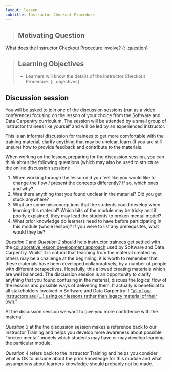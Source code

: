 ```yaml
---
layout: lesson
subtitle: Instructor Checkout Procedure
---
```

> ## Motivating Question
What does the Instructor Checkout Procedure involve?
{: .question}

> ## Learning Objectives
>
> *   Learners will know the details of the Instructor Checkout Procedure.
{: .objectives}

## Discussion session
You will be asked to join one of the discussion sessions (run as a video conference) focusing on the lesson of your choice from the Software and Data Carpentry curriculum. The session will be attended by a small group of instructor trainees like yourself and will be led by an experienced instructor. 

This is an informal discussion for trainees to get more comfortable with the training material, clarify anything that may be unclear, learn (if you are still unsure) how to provide feedback and contribute to the materials.

When working on the lesson, preparing for the discussion session, you can think about the following questions (which may also be used to structure the online discussion session):

1. When working through the lesson did you feel like you would like to change the flow / present the concepts differently? If so, which ones and why?
2. Was there anything that you found unclear in the material? Did you get stuck anywhere?
3. What are some misconceptions that the students could develop when learning this material? Which bits of the module may be tricky and if poorly explained, they may lead the students to broken mental model? 
4. What prior knowledge do learners need to have before participating in this module (whole lesson)?  If you were to list any prerequsites, what would they be? 

*Question 1* and *Question 2* should help instructor trainees get settled with the [collaborative lesson development approach](http://gvwilson.github.io/swctasks-website/blog/2014/03/collaborative-lesson-development.html) used by Software and Data Carpentry. Whilst it is natural that teaching from the material created by others may be a challenge at the beginning, it is worth to remember that these materials have been developed collaboratively, by a number of people with different perspectives. Hopefully, this allowed creating materials which are well balanced. The discussion session is an opportunity to clarify anything that you found confusing in the material, discuss the logical flow of the lessons and possible ways of delivering them. It actually is beneficial to all stakeholders involved in Software and Data Carpentry if  ["all of our instructors are (...) using our lessons rather than legacy material of their own."](http://software-carpentry.org/blog/2016/01/eighteen-months-of-progress.html) 

At the discussion session we want to give you more confidence with the material.

*Question 3* at the the discussion session makes a reference back to our Instructor Training and helps you develop more awareness about possible "broken mental" models which students may have or may develop learning the particular module. 

*Question 4* refers back to the Instructor Training and helps you consider what is OK to assume about the prior knowledge for this module and what assumptions about learners knowledge should probably not be made.


